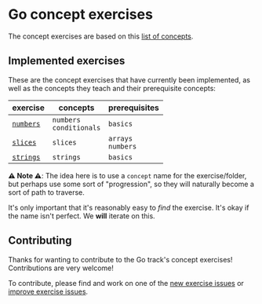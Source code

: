 # Go concept exercises

The concept exercises are based on this [list of concepts][docs-concept-exercises].

## Implemented exercises

These are the concept exercises that have currently been implemented, as well as the concepts they teach and their prerequisite concepts:

| exercise                                | concepts                     | prerequisites           |
| --------------------------------------- | ---------------------------- | ----------------------- |
| [`numbers`][concept-exercise-numbers]   | `numbers`<br/>`conditionals` | `basics`                |
| [`slices`][concept-exercise-slices]     | `slices`                     | `arrays`<br/>`numbers`  |
| [`strings`][concept-exercise-strings]   | `strings`                    | `basics`                |


**⚠ Note ⚠**: The idea here is to use a `concept` name for the exercise/folder, but perhaps use some sort of "progression", so they will naturally become a sort of path to traverse.

It's only important that it's reasonably easy to _find_ the exercise. It's okay if the name isn't perfect. We **will** iterate on this.

## Contributing

Thanks for wanting to contribute to the Go track's concept exercises! Contributions are very welcome!

To contribute, please find and work on one of the [new exercise issues][issues-new-exercise] or [improve exercise issues][issues-improve-exercise].

[docs-concept-exercises]: ../../reference/README.md
[issues-new-exercise]: https://github.com/exercism/v3/issues?utf8=%E2%9C%93&q=is%3Aopen+label%3Atrack%2Fgo+label%3Atype%2Fnew-exercise+label%3Astatus%2Fhelp-wanted
[issues-improve-exercise]: https://github.com/exercism/v3/issues?utf8=%E2%9C%93&q=is%3Aopen+label%3Atrack%2Fgo+label%3Atype%2Fimprove-exercise+label%3Astatus%2Fhelp-wanted
[concept-exercise-strings]: ./strings/.meta/design.md
[concept-exercise-numbers]: ./numbers/.meta/design.md
[concept-exercise-slices]: ./slices/.meta/design.md
